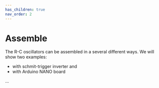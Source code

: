 ```yaml
---
has_children: true
nav_order: 2
---
```


# Assemble

The R-C oscillators can be assembled in a several different ways.
We will show two examples:

- with schmit-trigger inverter and
- with Arduino NANO board

...
